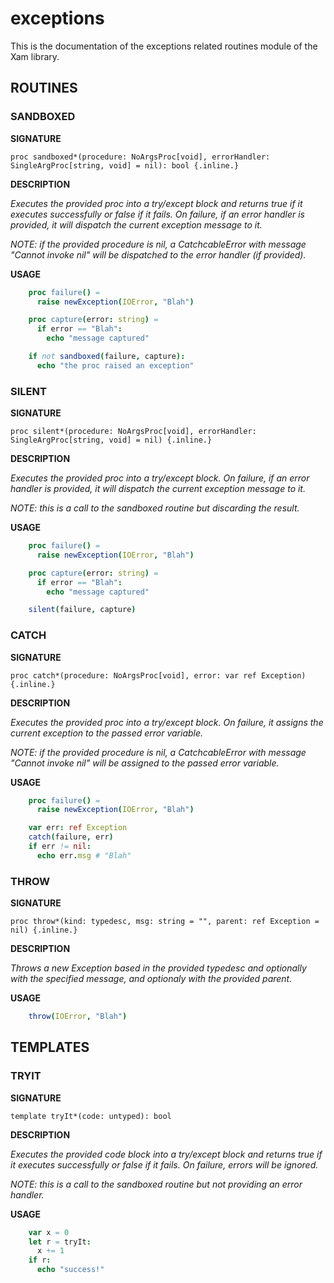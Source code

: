 # exceptions

This is the documentation of the exceptions related routines module of the Xam library.

## ROUTINES

### SANDBOXED

**SIGNATURE**

`proc sandboxed*(procedure: NoArgsProc[void], errorHandler: SingleArgProc[string, void] = nil): bool {.inline.}`

**DESCRIPTION**

*Executes the provided proc into a try/except block and returns true if it executes successfully or false if it fails. On failure, if an error handler is provided, it will dispatch the current exception message to it.*

*NOTE: if the provided procedure is nil, a CatchcableError with message "Cannot invoke nil" will be dispatched to the error handler (if provided).*

**USAGE**

```nim
    proc failure() =
      raise newException(IOError, "Blah")

    proc capture(error: string) =
      if error == "Blah":
        echo "message captured"

    if not sandboxed(failure, capture):
      echo "the proc raised an exception"
```

### SILENT

**SIGNATURE**

`proc silent*(procedure: NoArgsProc[void], errorHandler: SingleArgProc[string, void] = nil) {.inline.}`

**DESCRIPTION**

*Executes the provided proc into a try/except block. On failure, if an error handler is provided, it will dispatch the current exception message to it.*

*NOTE: this is a call to the sandboxed routine but discarding the result.*

**USAGE**

```nim
    proc failure() =
      raise newException(IOError, "Blah")

    proc capture(error: string) =
      if error == "Blah":
        echo "message captured"

    silent(failure, capture)
```

### CATCH

**SIGNATURE**

`proc catch*(procedure: NoArgsProc[void], error: var ref Exception) {.inline.}`

**DESCRIPTION**

*Executes the provided proc into a try/except block. On failure, it assigns the current exception to the passed error variable.*

*NOTE: if the provided procedure is nil, a CatchcableError with message "Cannot invoke nil" will be assigned to the passed error variable.*

**USAGE**

```nim
    proc failure() =
      raise newException(IOError, "Blah")

    var err: ref Exception
    catch(failure, err)
    if err != nil:
      echo err.msg # "Blah"
```

### THROW

**SIGNATURE**

`proc throw*(kind: typedesc, msg: string = "", parent: ref Exception = nil) {.inline.}`

**DESCRIPTION**

*Throws a new Exception based in the provided typedesc and optionally with the specified message, and optionaly with the provided parent.*

**USAGE**

```nim
    throw(IOError, "Blah")
```

## TEMPLATES

### TRYIT

**SIGNATURE**

`template tryIt*(code: untyped): bool`

**DESCRIPTION**

*Executes the provided code block into a try/except block and returns true if it executes successfully or false if it fails. On failure, errors will be ignored.*

*NOTE: this is a call to the sandboxed routine but not providing an error handler.*

**USAGE**

```nim
    var x = 0
    let r = tryIt:
      x += 1
    if r:
      echo "success!"
```
